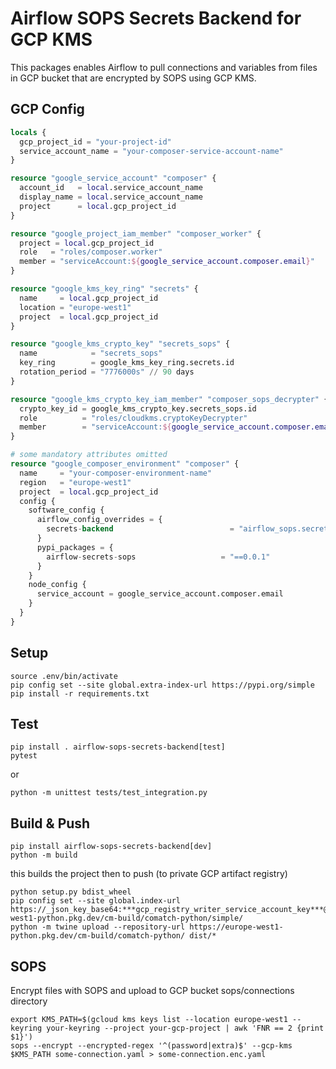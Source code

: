 # Airflow SOPS Secrets Backend for GCP KMS
This packages enables Airflow to pull connections and variables
from files in GCP bucket that are encrypted by SOPS using GCP
KMS.

## GCP Config
```terraform
locals {
  gcp_project_id = "your-project-id"
  service_account_name = "your-composer-service-account-name"
}

resource "google_service_account" "composer" {
  account_id   = local.service_account_name
  display_name = local.service_account_name
  project      = local.gcp_project_id
}

resource "google_project_iam_member" "composer_worker" {
  project = local.gcp_project_id
  role   = "roles/composer.worker"
  member = "serviceAccount:${google_service_account.composer.email}"
}

resource "google_kms_key_ring" "secrets" {
  name     = local.gcp_project_id
  location = "europe-west1"
  project  = local.gcp_project_id
}

resource "google_kms_crypto_key" "secrets_sops" {
  name            = "secrets_sops"
  key_ring        = google_kms_key_ring.secrets.id
  rotation_period = "7776000s" // 90 days
}

resource "google_kms_crypto_key_iam_member" "composer_sops_decrypter" {
  crypto_key_id = google_kms_crypto_key.secrets_sops.id
  role          = "roles/cloudkms.cryptoKeyDecrypter"
  member        = "serviceAccount:${google_service_account.composer.email}"
}

# some mandatory attributes omitted
resource "google_composer_environment" "composer" {
  name     = "your-composer-environment-name"
  region   = "europe-west1"
  project  = local.gcp_project_id
  config {
    software_config {
      airflow_config_overrides = {
        secrets-backend                          = "airflow_sops.secrets_backend.GcsSopsSecretsBackend"
      }
      pypi_packages = {
        airflow-secrets-sops                   = "==0.0.1"
      }
    }
    node_config {
      service_account = google_service_account.composer.email
    }
  }
}
```

## Setup
```shell
source .env/bin/activate
pip config set --site global.extra-index-url https://pypi.org/simple
pip install -r requirements.txt
```

## Test
```shell
pip install . airflow-sops-secrets-backend[test]
pytest
```
or 
```shell
python -m unittest tests/test_integration.py
```

## Build & Push
```shell
pip install airflow-sops-secrets-backend[dev]
python -m build
```
this builds the project then to push (to private GCP artifact registry)
```shell
python setup.py bdist_wheel
pip config set --site global.index-url https://_json_key_base64:***gcp_registry_writer_service_account_key***@europe-west1-python.pkg.dev/cm-build/comatch-python/simple/
python -m twine upload --repository-url https://europe-west1-python.pkg.dev/cm-build/comatch-python/ dist/*
```

## SOPS
Encrypt files with SOPS and upload to GCP bucket sops/connections directory
```shell
export KMS_PATH=$(gcloud kms keys list --location europe-west1 --keyring your-keyring --project your-gcp-project | awk 'FNR == 2 {print $1}')
sops --encrypt --encrypted-regex '^(password|extra)$' --gcp-kms $KMS_PATH some-connection.yaml > some-connection.enc.yaml
```
